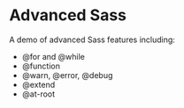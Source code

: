 # Advanced Sass
A demo of advanced Sass features including:

* @for and @while
* @function
* @warn, @error, @debug
* @extend
* @at-root

